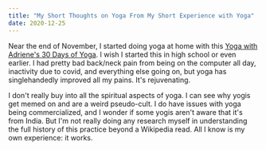 ```yaml
---
title: "My Short Thoughts on Yoga From My Short Experience with Yoga"
date: 2020-12-25
---
```


Near the end of November, I started doing yoga at home with this [Yoga with Adriene's 30 Days of Yoga](https://www.youtube.com/playlist?list=PLui6Eyny-UzwxbWCWDbTzEwsZnnROBTIL). I wish I started this in high school or even earlier. I had pretty bad back/neck pain from being on the computer all day, inactivity due to covid, and everything else going on, but yoga has singlehandedly improved all my pains. It's rejuvenating. 

I don't really buy into all the spiritual aspects of yoga. I can see why yogis get memed on and are a weird pseudo-cult. I do have issues with yoga being commercialized, and I wonder if some yogis aren't aware that it's from India. But I'm not really doing any research myself in understanding the full history of this practice beyond a Wikipedia read. All I know is my own experience: it works. 